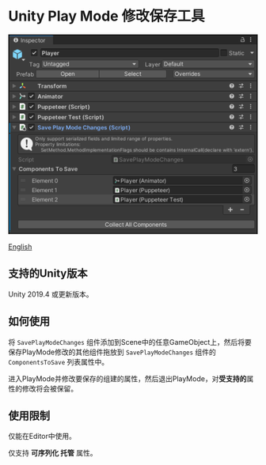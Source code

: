 # Unity Play Mode 修改保存工具

![Save Play Mode Changes](./Documents/imgs/img_sample_save_play_mode_changes.png)

[English](./README.md)

## 支持的Unity版本

Unity 2019.4 或更新版本。

## 如何使用

将 `SavePlayModeChanges` 组件添加到Scene中的任意GameObject上，然后将要保存PlayMode修改的其他组件拖放到 `SavePlayModeChanges` 组件的 `ComponentsToSave` 列表属性中。

进入PlayMode并修改要保存的组建的属性，然后退出PlayMode，对**受支持的**属性的修改将会被保留。

## 使用限制

仅能在Editor中使用。

仅支持 **可序列化 托管** 属性。
